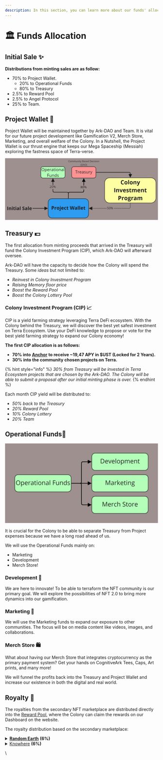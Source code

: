 ```yaml
---
description: In this section, you can learn more about our funds' allocation.
---
```


# 🏛 Funds Allocation

## Initial Sale ✨

**Distributions from minting sales are as follow:**

* 70% to Project Wallet.
  * 20% to Operational Funds
  * 80% to Treasury
* 2.5% to Reward Pool
* 2.5% to Angel Protocol
* 25% to Team.

## Project Wallet 🚀

Project Wallet will be maintained together by Ark-DAO and Team. It is vital for our future project development like Gamification V2, Merch Store, Marketing, and overall welfare of the Colony. In a Nutshell, the Project Wallet is our thrust engine that keeps our Mega Spaceship (Messiah) exploring the fastness space of Terra-verse.

![70% of the minting proceeds will fund Project Wallet](<../.gitbook/assets/Finance - Project Wallet (1).jpg>)

## Treasury 💵

The first allocation from minting proceeds that arrived in the Treasury will fund the Colony Investment Program (CIP), which Ark-DAO will afterward oversee.

Ark-DAO will have the capacity to decide how the Colony will spend the Treasury. Some _ideas_ but not limited to:

* _Reinvest in Colony Investment Program_
* _Raising Memory floor price_
* _Boost the Reward Pool_
* _Boost the Colony Lottery Pool_

### Colony Investment Program (CIP) 📈

CIP is a yield farming strategy leveraging Terra DeFi ecosystem. With the Colony behind the Treasury, we will discover the best yet safest investment on Terra Ecosystem. Use your DeFi knowledge to propose or vote for the best yield farming strategy to expand our Colony economy!

**The first CIP allocation is as follows:**

* **70% into** [**Anchor**](https://app.anchorprotocol.com/earn) **to receive \~19,47 APY in $UST (Locked for 2 Years).**
* **30% into the community chosen projects on Terra.**

{% hint style="info" %}
_30% from Treasury will be invested in Terra Ecosystem projects that are chosen by the Ark-DAO. The Colony will be able to submit a proposal after our initial minting phase is over._
{% endhint %}

Each month CIP yield will be distributed to:

* _50% back to the Treasury_
* _20% Reward Pool_
* _10% Colony Lottery_
* _20% Team_

## Operational Funds💼

![](<../.gitbook/assets/Finance - Operational Funds.jpg>)

It is crucial for the Colony to be able to separate Treasury from Project expenses because we have a long road ahead of us.

We will use the Operational Funds mainly on:&#x20;

* Marketing
* Development
* Merch Store!

### Development 🧰

We are here to innovate! To be able to terraform the NFT community is our primary goal. We will explore the possibilities of NFT 2.0 to bring more dynamics into our gamification.

### Marketing 📡

We will use the Marketing funds to expand our exposure to other communities. The focus will be on media content like videos, images, and collaborations.

### Merch Store 🛍️

What about having our Merch Store that integrates cryptocurrency as the primary payment system? Get your hands on CognitiveArk Tees, Caps, Art prints, and many more!&#x20;

We will funnel the profits back into the Treasury and Project Wallet and increase our existence in both the digital and real world.

## Royalty 🧾

The royalties from the secondary NFT marketplace are distributed directly into the [Reward Pool](../lets-terraform-the-nft-culture/reward-system.md#3.-staking-reward), where the Colony can claim the rewards on our Dashboard on the website.

The royalty distribution based on the secondary marketplace:

<details>

<summary><strong></strong><a href="https://randomearth.io/home"><strong>Random Earth</strong></a> <strong>(6%)</strong></summary>

* 2,4% to Project Wallet
* 1,5% to Reward Pool
* 0,9% to Angel Protocol
* 0,6% to Colony Lottery
* 0,6% to Team

</details>

<details>

<summary><a href="https://knowhere.art">Knowhere</a> <strong>(6%)</strong></summary>

* 2,4% to Project Wallet
* 1,5% to Reward Pool
* 0,9% to Angel Protocol
* 0,6% to Colony Lottery
* 0,6% to Team

</details>

\



